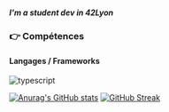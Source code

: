 ##### I'm a student dev in 42Lyon

### :point_right: Compétences
#### Langages / Frameworks
<img src="./assets/images/typescript.png" alt ="typescript" title="Typescript"/>&nbsp;&nbsp; 

[![Anurag's GitHub stats](https://github-readme-stats.vercel.app/api?username=aucaland&show_icons=true&theme=radical)](https://github.com/anuraghazra/github-readme-stats)
[![GitHub Streak](https://github-readme-streak-stats.herokuapp.com/?user=aucaland)](https://git.io/streak-stats)
